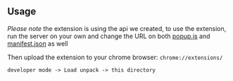 ## Usage
*Please note* the extension is using the api we created, to use the extension, run the server on your own and change the URL on both [popup.js](js/popup.js) and [manifest.json](manifest.json) as well

Then upload the extension to your chrome browser: `chrome://extensions/`
```
developer mode -> Load unpack -> this directory
```